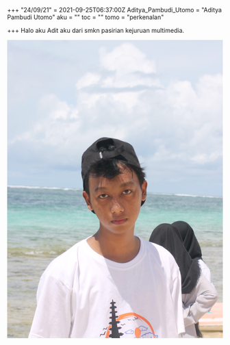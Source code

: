 +++
"24/09/21" = 2021-09-25T06:37:00Z
Aditya_Pambudi_Utomo = "Aditya Pambudi Utomo"
aku = ""
toc = ""
tomo = "perkenalan"

+++
Halo aku Adit aku dari smkn pasirian kejuruan multimedia.

![](/uploads/lap.jpg)